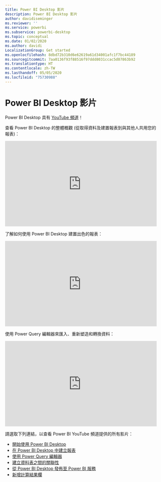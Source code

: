 ```yaml
---
title: Power BI Desktop 影片
description: Power BI Desktop 影片
author: davidiseminger
ms.reviewer: ''
ms.service: powerbi
ms.subservice: powerbi-desktop
ms.topic: conceptual
ms.date: 01/02/2020
ms.author: davidi
LocalizationGroup: Get started
ms.openlocfilehash: 8dbd72b310d6e62619a61d34001afc1f7bc44189
ms.sourcegitcommit: 7aa0136f93f88516f97ddd8031ccac5d07863b92
ms.translationtype: HT
ms.contentlocale: zh-TW
ms.lasthandoff: 05/05/2020
ms.locfileid: "75730988"
---
```

# <a name="power-bi-desktop-videos"></a>Power BI Desktop 影片

Power BI Desktop 具有 [YouTube 頻道](https://www.youtube.com/playlist?list=PL1N57mwBHtN2q1WbU5O29rrn_A0lkVv9p)！

查看 Power BI Desktop 的整體概觀 (從取得資料及建置報表到與其他人共用您的報表)： 

<iframe width="500" height="281" src="https://www.youtube.com/embed/Qgam9M8I0xA" frameborder="0" allowfullscreen></iframe>

了解如何使用 Power BI Desktop 建置出色的報表：

<iframe width="500" height="281" src="https://www.youtube.com/embed/IMAsitQ2cAc" frameborder="0" allowfullscreen></iframe> 

使用 Power Query 編輯器來匯入、重新塑造和轉換資料：

<iframe width="500" height="281" src="https://www.youtube.com/embed/ByIUx-HmQbw" frameborder="0" allowfullscreen></iframe> 

請選取下列連結，以查看 Power BI YouTube 頻道提供的所有影片：

- [開始使用 Power BI Desktop](https://www.youtube.com/watch?v=Qgam9M8I0xA)
- [在 Power BI Desktop 中建立報表](https://www.youtube.com/watch?v=IMAsitQ2cAc)
- [使用 Power Query 編輯器](https://www.youtube.com/watch?v=ByIUx-HmQbw)
- [建立資料表之間的關聯性](https://www.youtube.com/watch?v=fVW4MCr0APA)
- [從 Power BI Desktop 發佈至 Power BI 服務](https://www.youtube.com/watch?v=ObwsFdC9e94)
- [新增計算結果欄](https://www.youtube.com/watch?v=62mLfiNcqVM)
